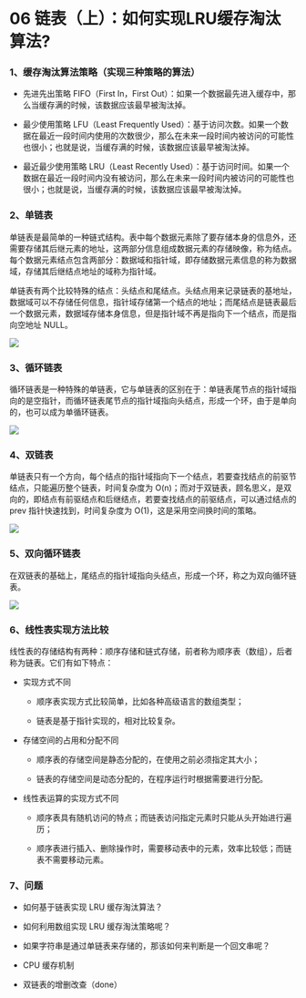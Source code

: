 
# 06 链表（上）：如何实现LRU缓存淘汰算法?

### 1、缓存淘汰算法策略（实现三种策略的算法）

- 先进先出策略 FIFO（First In，First Out）：如果一个数据最先进入缓存中，那么当缓存满的时候，该数据应该最早被淘汰掉。

- 最少使用策略 LFU（Least Frequently Used）：基于访问次数。如果一个数据在最近一段时间内使用的次数很少，那么在未来一段时间内被访问的可能性也很小；也就是说，当缓存满的时候，该数据应该最早被淘汰掉。

- 最近最少使用策略 LRU（Least Recently Used）：基于访问时间。如果一个数据在最近一段时间内没有被访问，那么在未来一段时间内被访问的可能性也很小；也就是说，当缓存满的时候，该数据应该最早被淘汰掉。

### 2、单链表
单链表是最简单的一种链式结构。表中每个数据元素除了要存储本身的信息外，还需要存储其后继元素的地址，这两部分信息组成数据元素的存储映像，称为结点。每个数据元素结点包含两部分：数据域和指针域，即存储数据元素信息的称为数据域，存储其后继结点地址的域称为指针域。

单链表有两个比较特殊的结点：头结点和尾结点。头结点用来记录链表的基地址，数据域可以不存储任何信息，指针域存储第一个结点的地址；而尾结点是链表最后一个数据元素，数据域存储本身信息，但是指针域不再是指向下一个结点，而是指向空地址 NULL。

![](/Users/Pan/Program/LearningNote/数据结构与算法之美/Note/images/linked_list.jpg)

### 3、循环链表
循环链表是一种特殊的单链表，它与单链表的区别在于：单链表尾节点的指针域指向的是空指针，而循环链表尾节点的指针域指向头结点，形成一个环，由于是单向的，也可以成为单循环链表。

![](/Users/Pan/Program/LearningNote/数据结构与算法之美/Note/images/loop_linked_list.jpg)

### 4、双链表

单链表只有一个方向，每个结点的指针域指向下一个结点，若要查找结点的前驱节结点，只能遍历整个链表，时间复杂度为 O(n)；而对于双链表，顾名思义，是双向的，即结点有前驱结点和后继结点，若要查找结点的前驱结点，可以通过结点的 prev 指针快速找到，时间复杂度为 O(1)，这是采用空间换时间的策略。

![](/Users/Pan/Program/LearningNote/数据结构与算法之美/Note/images/double_linked_list.jpg)

### 5、双向循环链表
在双链表的基础上，尾结点的指针域指向头结点，形成一个环，称之为双向循环链表。

![](/Users/Pan/Program/LearningNote/数据结构与算法之美/Note/images/double_loop_linked_list.jpg)

### 6、线性表实现方法比较

线性表的存储结构有两种：顺序存储和链式存储，前者称为顺序表（数组），后者称为链表。它们有如下特点：

- 实现方式不同
	- 顺序表实现方式比较简单，比如各种高级语言的数组类型；
	
	- 链表是基于指针实现的，相对比较复杂。

- 存储空间的占用和分配不同

	- 顺序表的存储空间是静态分配的，在使用之前必须指定其大小；

	- 链表的存储空间是动态分配的，在程序运行时根据需要进行分配。
- 线性表运算的实现方式不同

	- 顺序表具有随机访问的特点；而链表访问指定元素时只能从头开始进行遍历；

	- 顺序表进行插入、删除操作时，需要移动表中的元素，效率比较低；而链表不需要移动元素。

### 7、问题

- 如何基于链表实现 LRU 缓存淘汰算法？

- 如何利用数组实现 LRU 缓存淘汰策略呢？

- 如果字符串是通过单链表来存储的，那该如何来判断是一个回文串呢？

- CPU 缓存机制

- 双链表的增删改查（done）
